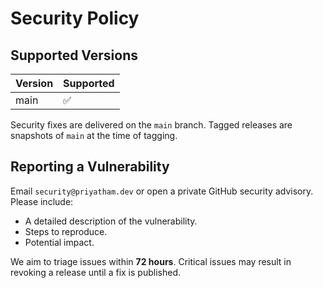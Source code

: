 # Security Policy

## Supported Versions
| Version | Supported |
|---------|-----------|
| main    | ✅ |

Security fixes are delivered on the `main` branch. Tagged releases are snapshots
of `main` at the time of tagging.

## Reporting a Vulnerability
Email `security@priyatham.dev` or open a private GitHub security advisory.
Please include:
- A detailed description of the vulnerability.
- Steps to reproduce.
- Potential impact.

We aim to triage issues within **72 hours**. Critical issues may result in
revoking a release until a fix is published.
